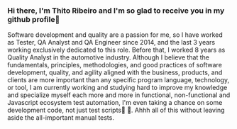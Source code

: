 ### Hi there, I'm Thito Ribeiro and I'm so glad to receive you in my github profile👋
Software development and quality are a passion for me, so I have worked as Tester, QA Analyst and QA Engineer since 2014, and the last 3 years working exclusively dedicated to this role. Before that, I worked 8 years as Quality Analyst in the automotive industry. Although I believe that the fundamentals, principles, methodologies, and good practices of software development, quality, and agility aligned with the business, products, and clients are more important than any specific program language, technology, or tool, I am currently working and studying hard to improve my knowledge and specialize myself each more and more in functional, non-functional and Javascript ecosystem test automation, I'm even taking a chance on some development code, not just test scripts🤯 🤣. Ahhh all of this without leaving aside the all-important manual tests.

<!--
**thitoribeiro/thitoribeiro** is a ✨ _special_ ✨ repository because its `README.md` (this file) appears on your GitHub profile.

Here are some ideas to get you started:

- 🔭 I’m currently working on ...
- 🌱 I’m currently learning ...
- 👯 I’m looking to collaborate on ...
- 🤔 I’m looking for help with ...
- 💬 Ask me about ...
- 📫 How to reach me: ...
- 😄 Pronouns: ...
- ⚡ Fun fact: ...
-->
